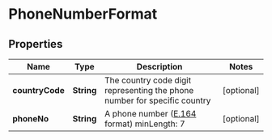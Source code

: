 

# PhoneNumberFormat


## Properties

| Name | Type | Description | Notes |
|------------ | ------------- | ------------- | -------------|
|**countryCode** | **String** | The country code digit representing the phone number for specific country |  [optional] |
|**phoneNo** | **String** | A phone number ([E.164](https://en.wikipedia.org/wiki/E.164) format) minLength: 7 |  [optional] |



